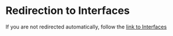 # Redirection to Interfaces

<script>window.location.href="../interfaces/"</script>
 
 
<!-- Note: don't tell people to `click` the link, just tell them that it is a link. -->
If you are not redirected automatically, follow the 
[link to Interfaces](interfaces/index.md)
